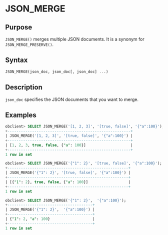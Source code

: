 # JSON_MERGE

## Purpose

`JSON_MERGE()` merges multiple JSON documents. It is a synonym for `JSON_MERGE_PRESERVE()`.

## Syntax

```sql
JSON_MERGE(json_doc, json_doc[, json_doc] ...)
```

## Description

`json_doc` specifies the JSON documents that you want to merge.

## Examples

```sql
obclient> SELECT JSON_MERGE('[1, 2, 3]', '[true, false]', '{"a":100}');
+-------------------------------------------------------+
| JSON_MERGE('[1, 2, 3]', '[true, false]', '{"a":100}') |
+-------------------------------------------------------+
| [1, 2, 3, true, false, {"a": 100}]                    |
+-------------------------------------------------------+
1 row in set

obclient> SELECT JSON_MERGE('{"1": 2}', '[true, false]', '{"a":100}');
+------------------------------------------------------+
| JSON_MERGE('{"1": 2}', '[true, false]', '{"a":100}') |
+------------------------------------------------------+
| [{"1": 2}, true, false, {"a": 100}]                  |
+------------------------------------------------------+
1 row in set

obclient> SELECT JSON_MERGE('{"1": 2}',  '{"a":100}');
+--------------------------------------+
| JSON_MERGE('{"1": 2}',  '{"a":100}') |
+--------------------------------------+
| {"1": 2, "a": 100}                   |
+--------------------------------------+
1 row in set
```
